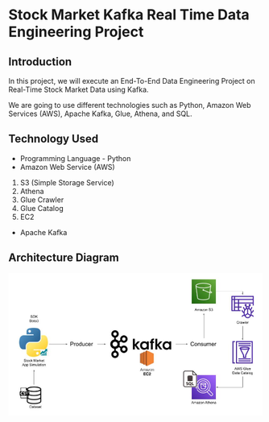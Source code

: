 # Stock Market Kafka Real Time Data Engineering Project

## Introduction 
In this project, we will execute an End-To-End Data Engineering Project on Real-Time Stock Market Data using Kafka.

We are going to use different technologies such as Python, Amazon Web Services (AWS), Apache Kafka, Glue, Athena, and SQL.

## Technology Used
- Programming Language - Python
- Amazon Web Service (AWS)
1. S3 (Simple Storage Service)
2. Athena
3. Glue Crawler
4. Glue Catalog
5. EC2
- Apache Kafka

## Architecture Diagram
![Architecture](https://github.com/svl27/stock_market_kafka_de/blob/main/Architecture.jpg?raw=true)
